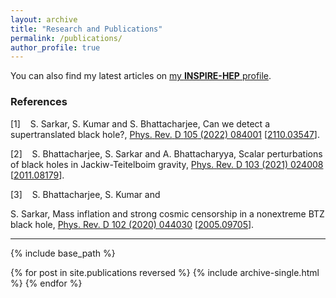 ```yaml
---
layout: archive
title: "Research and Publications"
permalink: /publications/
author_profile: true
---
```


  You can also find my latest articles on [my **INSPIRE-HEP** profile](https://inspirehep.net/literature?sort=mostrecent&size=25&page=1&q=exactauthor%3A%20S.Sarkar.12&ui-citation-summary=true&ui-exclude-self-citations=true).
  


 <!DOCTYPE html> 
<html lang="en-US" xml:lang="en-US" > 
<head><style>
   
/* start css.sty */
.cmtt-10{font-family: monospace,monospace;}
.cmti-10{ font-style: italic;}
.cmbx-10{ font-weight: bold;}
p{margin-top:0;margin-bottom:0}
p.indent{text-indent:0;}
p + p{margin-top:1em;}
p + div, p + pre {margin-top:1em;}
div + p, pre + p {margin-top:1em;}
a { overflow-wrap: break-word; word-wrap: break-word; word-break: break-word; hyphens: auto; }
@media print {div.crosslinks {visibility:hidden;}}
a img { border-top: 0; border-left: 0; border-right: 0; }
center { margin-top:1em; margin-bottom:1em; }
td center { margin-top:0em; margin-bottom:0em; }
.Canvas { position:relative; }
img.math{vertical-align:middle;}
div.par-math-display, div.math-display{text-align:center;}
li p.indent { text-indent: 0em }
li p:first-child{ margin-top:0em; }
li p:last-child, li div:last-child { margin-bottom:0.5em; }
li p~ul:last-child, li p~ol:last-child{ margin-bottom:0.5em; }
.enumerate1 {list-style-type:decimal;}
.enumerate2 {list-style-type:lower-alpha;}
.enumerate3 {list-style-type:lower-roman;}
.enumerate4 {list-style-type:upper-alpha;}
div.newtheorem { margin-bottom: 2em; margin-top: 2em;}
.obeylines-h,.obeylines-v {white-space: nowrap; }
div.obeylines-v p { margin-top:0; margin-bottom:0; }
.overline{ text-decoration:overline; }
.overline img{ border-top: 1px solid black; }
td.displaylines {text-align:center; white-space:nowrap;}
.centerline {text-align:center;}
.rightline {text-align:right;}
pre.verbatim {font-family: monospace,monospace; text-align:left; clear:both; }
.fbox {padding-left:3.0pt; padding-right:3.0pt; text-indent:0pt; border:solid black 0.4pt; }
div.fbox {display:table}
div.center div.fbox {text-align:center; clear:both; padding-left:3.0pt; padding-right:3.0pt; text-indent:0pt; border:solid black 0.4pt; }
div.minipage{width:100%;}
div.center, div.center div.center {text-align: center; margin-left:1em; margin-right:1em;}
div.center div {text-align: left;}
div.flushright, div.flushright div.flushright {text-align: right;}
div.flushright div {text-align: left;}
div.flushleft {text-align: left;}
.underline{ text-decoration:underline; }
.underline img{ border-bottom: 1px solid black; margin-bottom:1pt; }
.framebox-c, .framebox-l, .framebox-r { padding-left:3.0pt; padding-right:3.0pt; text-indent:0pt; border:solid black 0.4pt; }
.framebox-c {text-align:center;}
.framebox-l {text-align:left;}
.framebox-r {text-align:right;}
span.thank-mark{ vertical-align: super }
span.footnote-mark sup.textsuperscript, span.footnote-mark a sup.textsuperscript{ font-size:80%; }
div.tabular, div.center div.tabular {text-align: center; margin-top:0.5em; margin-bottom:0.5em; }
table.tabular td p{margin-top:0em;}
table.tabular {margin-left: auto; margin-right: auto;}
td p:first-child{ margin-top:0em; }
td p:last-child{ margin-bottom:0em; }
div.td00{ margin-left:0pt; margin-right:0pt; }
div.td01{ margin-left:0pt; margin-right:5pt; }
div.td10{ margin-left:5pt; margin-right:0pt; }
div.td11{ margin-left:5pt; margin-right:5pt; }
table[rules] {border-left:solid black 0.4pt; border-right:solid black 0.4pt; }
td.td00{ padding-left:0pt; padding-right:0pt; }
td.td01{ padding-left:0pt; padding-right:5pt; }
td.td10{ padding-left:5pt; padding-right:0pt; }
td.td11{ padding-left:5pt; padding-right:5pt; }
table[rules] {border-left:solid black 0.4pt; border-right:solid black 0.4pt; }
.hline hr, .cline hr{ height : 0px; margin:0px; }
.hline td, .cline td{ padding: 0; }
.hline hr, .cline hr{border:none;border-top:1px solid black;}
.tabbing-right {text-align:right;}
div.float, div.figure {margin-left: auto; margin-right: auto;}
div.float img {text-align:center;}
div.figure img {text-align:center;}
.marginpar,.reversemarginpar {width:20%; float:right; text-align:left; margin-left:auto; margin-top:0.5em; font-size:85%; text-decoration:underline;}
.marginpar p,.reversemarginpar p{margin-top:0.4em; margin-bottom:0.4em;}
.reversemarginpar{float:left;}
table.equation {width:100%;}
.equation td{text-align:center; }
td.equation { margin-top:1em; margin-bottom:1em; } 
td.equation-label { width:5%; text-align:center; }
td.eqnarray4 { width:5%; white-space: normal; }
td.eqnarray2 { width:5%; }
table.eqnarray-star, table.eqnarray {width:100%;}
div.eqnarray{text-align:center;}
div.array {text-align:center;}
div.pmatrix {text-align:center;}
table.pmatrix {width:100%;}
span.pmatrix img{vertical-align:middle;}
div.pmatrix {text-align:center;}
table.pmatrix {width:100%;}
span.bar-css {text-decoration:overline;}
img.cdots{vertical-align:middle;}
.partToc a, .partToc, .likepartToc a, .likepartToc {line-height: 200%; font-weight:bold; font-size:110%;}
.chapterToc a, .chapterToc, .likechapterToc a, .likechapterToc, .appendixToc a, .appendixToc {line-height: 200%; font-weight:bold;}
.index-item, .index-subitem, .index-subsubitem {display:block}
div.caption {text-indent:-2em; margin-left:3em; margin-right:1em; text-align:left;}
div.caption span.id{font-weight: bold; white-space: nowrap; }
h1.partHead{text-align: center}
p.bibitem { text-indent: -2em; margin-left: 2em; margin-top:0.6em; margin-bottom:0.6em; }
p.bibitem-p { text-indent: 0em; margin-left: 2em; margin-top:0.6em; margin-bottom:0.6em; }
.paragraphHead, .likeparagraphHead { margin-top:2em; font-weight: bold;}
.subparagraphHead, .likesubparagraphHead { font-weight: bold;}
.verse{white-space:nowrap; margin-left:2em}
div.maketitle {text-align:center;}
h2.titleHead{text-align:center;}
div.maketitle{ margin-bottom: 2em; }
div.author, div.date {text-align:center;}
div.thanks{text-align:left; margin-left:10%; font-size:85%; font-style:italic; }
div.author{white-space: nowrap;}
div.abstract p {margin-left:5%; margin-right:5%;}
div.abstract {width:100%;}
.abstracttitle{text-align:center;margin-bottom:1em;}
/* end css.sty */


  </style> 
<meta  charset="utf-8" /> 
<meta name="generator" content="TeX4ht (https://tug.org/tex4ht/)" /> 
<meta name="viewport" content="width=device-width,initial-scale=1" /> 
<link rel="stylesheet" type="text/css" href="publications.css" /> 
<meta name="src" content="publications.tex" /> 
</head><body 
>
<h3 class="likesectionHead"><a 
 id="x1-1000"></a>References</h3>
<!--l. 2--><p class="noindent" >
   </p><div class="thebibliography">
   <p class="bibitem" ><span class="biblabel">
 [1]<span class="bibsp">&#x00A0;&#x00A0;&#x00A0;</span></span>
   <a 
 id="XSarkar:2021djs"></a>S.&#x00A0;Sarkar,
   S.&#x00A0;Kumar
   and
   S.&#x00A0;Bhattacharjee,
   <span 
class="cmti-10">Can</span>
   <span 
class="cmti-10">we</span>
   <span 
class="cmti-10">detect</span>
   <span 
class="cmti-10">a</span>
   <span 
class="cmti-10">supertranslated</span>
   <span 
class="cmti-10">black</span>
   <span 
class="cmti-10">hole?</span>,
   <a 
href="https://doi.org/10.1103/PhysRevD.105.084001" ><span 
class="cmti-10">Phys.</span>
   <span 
class="cmti-10">Rev.</span>
   <span 
class="cmti-10">D</span>
   <span 
class="cmbx-10">105</span>
   (2022)
   084001</a>
   [<a 
href="https://arxiv.org/abs/2110.03547" ><span 
class="cmtt-10">2110.03547</span></a>].
   </p>
   <p class="bibitem" ><span class="biblabel">
 [2]<span class="bibsp">&#x00A0;&#x00A0;&#x00A0;</span></span>
   <a 
 id="XBhattacharjee:2020nul"></a>S.&#x00A0;Bhattacharjee,
   S.&#x00A0;Sarkar
   and
   A.&#x00A0;Bhattacharyya,
   <span 
class="cmti-10">Scalar</span>
   <span 
class="cmti-10">perturbations</span>
   <span 
class="cmti-10">of</span>
   <span 
class="cmti-10">black</span>
   <span 
class="cmti-10">holes</span>
   <span 
class="cmti-10">in</span>
   <span 
class="cmti-10">Jackiw-Teitelboim</span>
   <span 
class="cmti-10">gravity</span>,
   <a 
href="https://doi.org/10.1103/PhysRevD.103.024008" ><span 
class="cmti-10">Phys.</span>
   <span 
class="cmti-10">Rev.</span>
   <span 
class="cmti-10">D</span>
   <span 
class="cmbx-10">103</span>
   (2021)
   024008</a>
   [<a 
href="https://arxiv.org/abs/2011.08179" ><span 
class="cmtt-10">2011.08179</span></a>].
   </p>
   <p class="bibitem" ><span class="biblabel">
 [3]<span class="bibsp">&#x00A0;&#x00A0;&#x00A0;</span></span>
   <a 
 id="XBhattacharjee:2020gbo"></a>S.&#x00A0;Bhattacharjee,
   S.&#x00A0;Kumar
   and
                                                                                            
                                                                                            
   S.&#x00A0;Sarkar,
   <span 
class="cmti-10">Mass</span>
   <span 
class="cmti-10">inflation</span>
   <span 
class="cmti-10">and</span>
   <span 
class="cmti-10">strong</span>
   <span 
class="cmti-10">cosmic</span>
   <span 
class="cmti-10">censorship</span>
   <span 
class="cmti-10">in</span>
   <span 
class="cmti-10">a</span>
   <span 
class="cmti-10">nonextreme</span>
   <span 
class="cmti-10">BTZ</span>
   <span 
class="cmti-10">black</span>
   <span 
class="cmti-10">hole</span>,
   <a 
href="https://doi.org/10.1103/PhysRevD.102.044030" ><span 
class="cmti-10">Phys.</span>
   <span 
class="cmti-10">Rev.</span>
   <span 
class="cmti-10">D</span>
   <span 
class="cmbx-10">102</span>
   (2020)
   044030</a>
   [<a 
href="https://arxiv.org/abs/2005.09705" ><span 
class="cmtt-10">2005.09705</span></a>].
</p>
   </div>
    
</body> 
</html>
                                                                                            





---



 {% include base_path %}

 {% for post in site.publications reversed %}
 {% include archive-single.html %}
 {% endfor %}
